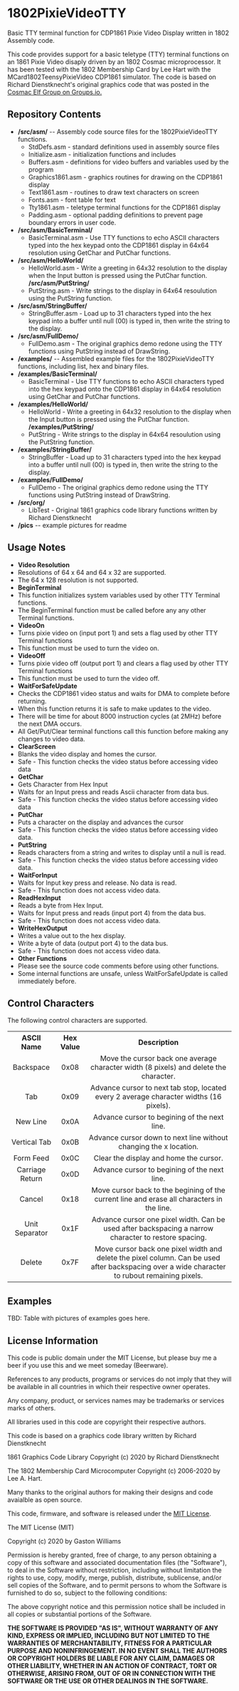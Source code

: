 # 1802PixieVideoTTY
Basic TTY terminal function for CDP1861 Pixie Video Display written in 1802 Assembly code.

This code provides support for a basic teletype (TTY) terminal functions on an 1861 Pixie Video disaply
driven by an 1802 Cosmac microprocessor.  It has been tested with the 1802 Membership Card by Lee Hart 
with the MCard1802TeensyPixieVideo  CDP1861 simulator.  The code is based on Richard Dienstknecht's original 
graphics code that was posted in the [Cosmac Elf Group on Groups.io.](https://groups.io/g/cosmacelf)


Repository Contents
-------------------
* **/src/asm/**  -- Assembly code source files for the 1802PixieVideoTTY functions.
  * StdDefs.asm - standard definitions used in assembly source files
  * Initialize.asm - initialization functions and includes
  * Buffers.asm - definitions for video buffers and variables used by the program
  * Graphics1861.asm - graphics routines for drawing on the CDP1861 display
  * Text1861.asm - routines to draw text characters on screen
  * Fonts.asm - font table for text
  * Tty1861.asm	- teletype terminal functions for the CDP1861 display
  * Padding.asm	- optional padding definitions to prevent page boundary errors in user code.
* **/src/asm/BasicTerminal/** 
  * BasicTerminal.asm - Use TTY functions to echo ASCII characters typed into the hex keypad onto 
  the CDP1861 display in 64x64 resolution using GetChar and PutChar functions.
* **/src/asm/HelloWorld/** 
  * HelloWorld.asm - Write a greeting in 64x32 resolution to the display when the Input button is pressed using the PutChar function.
  **/src/asm/PutString/** 
  * PutString.asm - Write strings to the display in 64x64 resoulution using the PutString function.
* **/src/asm/StringBuffer/** 
  * StringBuffer.asm - Load up to 31 characters typed into the hex keypad into a buffer until null (00) is typed in, then write the string to the display.
* **/src/asm/FullDemo/** 
  * FullDemo.asm - The original graphics demo redone using the TTY functions using PutString instead of DrawString.
* **/examples/**  -- Assembled example files for the 1802PixieVideoTTY functions, including list, hex and binary files.
* **/examples/BasicTerminal/** 
  * BasicTerminal - Use TTY functions to echo ASCII characters typed into the hex keypad onto 
  the CDP1861 display in 64x64 resolution using GetChar and PutChar functions.
* **/examples/HelloWorld/** 
  * HelloWorld - Write a greeting in 64x32 resolution to the display when the Input button is pressed using the PutChar function.
  **/examples/PutString/** 
  * PutString - Write strings to the display in 64x64 resoulution using the PutString function.
* **/examples/StringBuffer/** 
  * StringBuffer - Load up to 31 characters typed into the hex keypad into a buffer until null (00) is typed in, then write the string to the display.
* **/examples/FullDemo/** 
  * FullDemo - The original graphics demo redone using the TTY functions using PutString instead of DrawString.  
* **/src/org/**  
  * LibTest - Original 1861 graphics code library functions written by Richard Dienstknecht  
* **/pics** -- example pictures for readme

Usage Notes
-----------
* **Video Resolution** 
* Resolutions of 64 x 64 and 64 x 32 are supported.
* The 64 x 128 resolution is not supported.
* **BeginTerminal** 
* This function initializes system variables used by other TTY Terminal functions.
* The BeginTerminal function must be called before any any other Terminal functions.
* **VideoOn** 
* Turns pixie video on (input port 1) and sets a flag used by other TTY Terminal functions
* This function must be used to turn the video on.
* **VideoOff**
* Turns pixie video off (output port 1) and clears a flag used by other TTY Terminal functions
* This function must be used to turn the video off.
* **WaitForSafeUpdate**
* Checks the CDP1861 video status and waits for DMA to complete before returning.
* When this function returns it is safe to make updates to the video.
* There will be time for about 8000 instruction cycles (at 2MHz) before the next DMA occurs. 
* All Get/Put/Clear terminal functions call this function before making any changes to video data.
* **ClearScreen**
* Blanks the video display and homes the cursor.
* Safe - This function checks the video status before accessing video data
* **GetChar**
* Gets Character from Hex Input
* Waits for an Input press and reads Ascii character from data bus.
* Safe - This function checks the video status before accessing video data
* **PutChar**
* Puts a character on the display and advances the cursor
* Safe - This function checks the video status before accessing video data.
* **PutString**
* Reads characters from a string and writes to display until a null is read.
* Safe - This function checks the video status before accessing video data.
* **WaitForInput**
* Waits for Input key press and release.  No data is read.
* Safe - This function does not access video data.
* **ReadHexInput**
* Reads a byte from Hex Input.
* Waits for Input press and reads (input port 4) from the data bus.
* Safe - This function does not access video data.
* **WriteHexOutput**
* Writes a value out to the hex display.
* Write a byte of data (output port 4) to the data bus.
* Safe - This function does not access video data.
* **Other Functions**
* Please see the source code comments before using other functions.
* Some internal functions are unsafe, unless WaitForSafeUpdate is called immediately before.

Control Characters
------------------
The following control characters are supported.


<table class="table table-hover table-striped table-bordered">
  <tr align="center">   
   <th>ASCII Name</th>
   <th>Hex Value</th>
   <th colspan="3" >Description</th>
  </tr>
  <tr align="center">   
   <td>Backspace</td>
   <td>0x08</td>
   <td  colspan="3" >Move the cursor back one average character width (8 pixels) and delete the character.</td>
  </tr>
  <tr align="center">   
  <td>Tab</td>
     <td>0x09</td>
     <td  colspan="3">Advance cursor to next tab stop, located every 2 average character widths (16 pixels).</td>
  </tr>
  <tr align="center">   
  <td>New Line</td>
     <td>0x0A</td>
     <td  colspan="3">Advance cursor to begining of the next line.</td>
  </tr>
  <tr align="center">   
  <td>Vertical Tab</td>
     <td>0x0B</td>
     <td  colspan="3">Advance cursor down to next line without changing the x location.</td>
  </tr>
  <tr align="center">   
  <td>Form Feed</td>
       <td>0x0C</td>
       <td  colspan="3">Clear the display and home the cursor.</td>
    </tr>
  <tr align="center">     
  <td>Carriage Return</td>
     <td>0x0D</td>
     <td  colspan="3">Advance cursor to begining of the next line.</td>
  </tr>
  <tr align="center">     
  <td>Cancel</td>
     <td>0x18</td>
     <td  colspan="3">Move cursor back to the begining of the current line and erase all characters in the line.</td>
  </tr>
  <tr align="center">     
    <td>Unit Separator</td>
       <td>0x1F</td>
       <td  colspan="3">Advance cursor one pixel width. Can be used after backspacing a narrow character to restore spacing.</td>
    </tr>
  <tr align="center">       
  <td>Delete</td>
     <td>0x7F</td>
     <td  colspan="3">Move cursor back one pixel width and delete the pixel column. Can be used after backspacing over a wide character to rubout remaining pixels.</td>
  </tr>

</table>

Examples
--------
TBD: Table with pictures of examples goes here.

License Information
-------------------

This code is public domain under the MIT License, but please buy me a beer
if you use this and we meet someday (Beerware).

References to any products, programs or services do not imply
that they will be available in all countries in which their respective owner operates.

Any company, product, or services names may be trademarks or services marks of others.

All libraries used in this code are copyright their respective authors.

This code is based on a graphics code library written by Richard Dienstknecht

1861 Graphics Code Library
Copyright (c) 2020 by Richard Dienstknecht
  
The 1802 Membership Card Microcomputer 
Copyright (c) 2006-2020  by Lee A. Hart.
 
Many thanks to the original authors for making their designs and code avaialble as open source.
 
This code, firmware, and software is released under the [MIT License](http://opensource.org/licenses/MIT).

The MIT License (MIT)

Copyright (c) 2020 by Gaston Williams

Permission is hereby granted, free of charge, to any person obtaining a copy
of this software and associated documentation files (the "Software"), to deal
in the Software without restriction, including without limitation the rights
to use, copy, modify, merge, publish, distribute, sublicense, and/or sell
copies of the Software, and to permit persons to whom the Software is
furnished to do so, subject to the following conditions:

The above copyright notice and this permission notice shall be included in all
copies or substantial portions of the Software.

**THE SOFTWARE IS PROVIDED "AS IS", WITHOUT WARRANTY OF ANY KIND, EXPRESS OR IMPLIED, INCLUDING BUT NOT LIMITED TO THE WARRANTIES OF MERCHANTABILITY,
FITNESS FOR A PARTICULAR PURPOSE AND NONINFRINGEMENT. IN NO EVENT SHALL THE
AUTHORS OR COPYRIGHT HOLDERS BE LIABLE FOR ANY CLAIM, DAMAGES OR OTHER
LIABILITY, WHETHER IN AN ACTION OF CONTRACT, TORT OR OTHERWISE, ARISING FROM, OUT OF OR IN CONNECTION WITH THE SOFTWARE OR THE USE OR OTHER DEALINGS IN THE
SOFTWARE.**